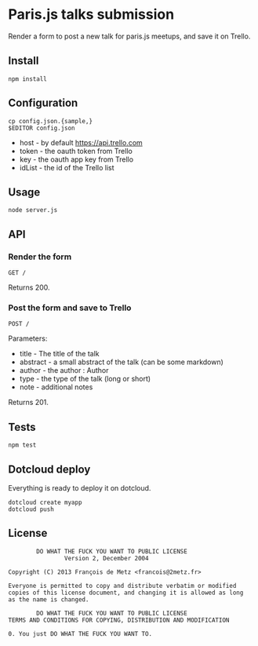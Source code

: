 # Paris.js talks submission

Render a form to post a new talk for paris.js meetups, and save it on Trello.

## Install

    npm install

## Configuration

    cp config.json.{sample,}
    $EDITOR config.json

* host - by default https://api.trello.com
* token - the oauth token from Trello
* key - the oauth app key from Trello
* idList - the id of the Trello list

## Usage

    node server.js

## API

### Render the form

    GET /

Returns 200.

### Post the form and save to Trello

    POST /

Parameters:

* title - The title of the talk
* abstract - a small abstract of the talk (can be some markdown)
* author - the author : Author <email>
* type - the type of the talk (long or short)
* note - additional notes

Returns 201.

## Tests

    npm test

## Dotcloud deploy

Everything is ready to deploy it on dotcloud.

    dotcloud create myapp
    dotcloud push

## License

            DO WHAT THE FUCK YOU WANT TO PUBLIC LICENSE
                    Version 2, December 2004

    Copyright (C) 2013 François de Metz <francois@2metz.fr>

    Everyone is permitted to copy and distribute verbatim or modified
    copies of this license document, and changing it is allowed as long
    as the name is changed.

            DO WHAT THE FUCK YOU WANT TO PUBLIC LICENSE
    TERMS AND CONDITIONS FOR COPYING, DISTRIBUTION AND MODIFICATION

    0. You just DO WHAT THE FUCK YOU WANT TO.
